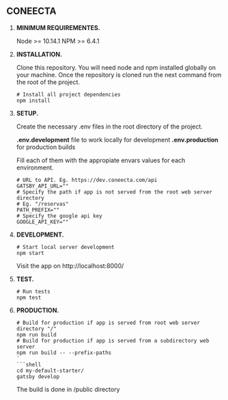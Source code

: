 ## CONEECTA

1.  **MINIMUM REQUIREMENTES.**

    Node >= 10.14.1
    NPM >= 6.4.1

1.  **INSTALLATION.**

    Clone this repository. You will need node and npm installed globally on your machine.
    Once the repository is cloned run the next command from the root of the project.

    ```shell
    # Install all project dependencies
    npm install
    ```
1.  **SETUP.**

    Create the necessary .env files in the root directory of the project.

    **.env.development** file to work locally for development
    **.env.production** for production builds

    Fill each of them with the appropiate envars values for each environment.

    ```shell
    # URL to API. Eg. https://dev.coneecta.com/api
    GATSBY_API_URL=""
    # Specify the path if app is not served from the root web server directory
    # Eg. "/reservas"
    PATH_PREFIX=""
    # Specify the google api key
    GOOGLE_API_KEY=""
    ```

1.  **DEVELOPMENT.**

    ```shell
    # Start local server development
    npm start
    ```

    Visit the app on http://localhost:8000/

1.  **TEST.**

    ```shell
    # Run tests
    npm test
    ```

1.  **PRODUCTION.**

    ```shell
    # Build for production if app is served from root web server directory "/"
    npm run build
    # Build for production if app is served from a subdirectory web server
    npm run build -- --prefix-paths
    `
    ```shell
    cd my-default-starter/
    gatsby develop
    ```

    The build is done in /public directory
